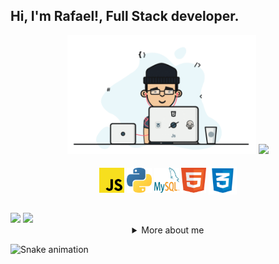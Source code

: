 ## Hi, I'm Rafael!, Full Stack developer.
<div align="center">
  <img height="190em" src="https://github.com/RafaaaOliver/RafaaaOliver/blob/main/img/Gif%20Github.gif"/>
  <a href="https://github.com/RafaaaOliver"> </a>
  <img height="170em" src="https://github-readme-stats.vercel.app/api/top-langs/?username=RafaaaOliver&layout=compact&langs_count=7&theme=tokyonight"/> 
</div>
  

  
<div style="display: inline_block" align="center"><br>
  <img align="center" alt="Rafael-Js" height="40" width="40" src="https://github.com/RafaaaOliver/RafaaaOliver/blob/main/img/JS.png">
  <img align="center" alt="Rafael-Python" height="40" width="40" src="https://github.com/RafaaaOliver/RafaaaOliver/blob/main/img/python.png">
  <img align="center" alt="Rafael-CSS" height="40" width="40" src="https://github.com/RafaaaOliver/RafaaaOliver/blob/main/img/MySQL.png">
  <img align="center" alt="Rafael-HTML" height="40" width="40" src="https://github.com/RafaaaOliver/RafaaaOliver/blob/main/img/HTML5%20logo.png">
  <img align="center" alt="Rafael-CSS" height="45" width="45" src="https://github.com/RafaaaOliver/RafaaaOliver/blob/main/img/CSS3%20logo.png">
</div>

##
 
<div> 
  <a href = "mailto:rafaellstos2002@hotmail.com"><img src="https://img.shields.io/badge/Microsoft_Outlook-0078D4?style=for-the-badge&logo=microsoft-outlook&logoColor=white" target="_blank"></a>
  <a href="https://www.linkedin.com/in/rafael-oliveira-santos20/" target="_blank"><img src="https://img.shields.io/badge/-LinkedIn-%230077B5?style=for-the-badge&logo=linkedin&logoColor=white" target="_blank"></a> 
 
<details>
  <summary align="center"> More about me </summary>
<div align="left">
 
``` js
const Rafs = {
    personal: {
        fullName: 'Rafael Oliveira',
        birthDate: '29-01-2002',
        pronouns: 'he' | 'his',
        interests: ['music', 'games', 'language learning', 'anime'],
        motivation: [
            'Help improving diversity and inclusion',
            'Making life easier and smarter through tech',
        ],
    },
    technical: {
        technologies: {
            frontEnd: {
                Javascript: ['Vanilla JS', 'Netsuite', 'DOM'],
                HTML: ['HTML5', 'Semantic HTML'],
                CSS: ['Flexbox', 'Styled-components'],
            },
            backEnd: {
                Javascript: ['Node.js', 'Netsuite'],
                python: ['Flask', 'Class', 'Object notation'],
                SQLServer: ['DDL', 'DML', 'Subquery', 'Functions']
            },
        },
    }
}
```
  </div>
</details>

![Snake animation](https://github.com/RafaaaOliver/RafaaaOliver/blob/output/github-contribution-grid-snake.svg)

</div>